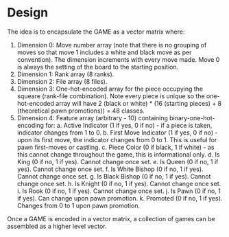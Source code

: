 # Design

The idea is to encapsulate the GAME as a vector matrix where:
  1. Dimension 0: Move number array (note that there is no grouping of moves so that move 1 includes a white and black move as per convention).  The dimension increments with every move made. Move 0 is always the setting of the board to the starting position.
  2. Dimension 1: Rank array (8 ranks).
  3. Dimension 2: File array (8 files).
  4. Dimension 3: One-hot-encoded array for the piece occupying the squeare (rank-file combination).  Note every piece is unique so the one-hot-encoded array will have 2 (black or white) * (16 (starting pieces) + 8 (theoretical pawn promotions)) = 48 classes.
  5. Dimension 4: Feature array (arbitrary - 10) containing binary-one-hot-encoding for:
     a. Active Indicator (1 if yes, 0 if no) - if a piece is taken, indicator changes from 1 to 0.
     b. First Move Indicator (1 if yes, 0 if no) - upon its first move, the indicator changes from 0 to 1. This is useful for pawn first-moves or castling.
     c. Piece Color (0 if black, 1 if white) - as this cannot change throughout the game, this is informational only.
     d. Is King (0 if no, 1 if yes).  Cannot change once set.
     e. Is Queen (0 if no, 1 if yes).  Cannot change once set.
     f. Is White Bishop (0 if no, 1 if yes).  Cannot change once set.
     g. Is Black Bishop (0 if no, 1 if yes).  Cannot change once set.
     h. Is Knight (0 if no, 1 if yes).  Cannot change once set.
     i. Is Rook (0 if no, 1 if yes).  Cannot change once set.
     j. Is Pawn (0 if no, 1 if yes).  Can change upon pawn promotion.
     k. Promoted (0 if no, 1 if yes).  Changes from 0 to 1 upon pawn promotion.

Once a GAME is encoded in a vector matrix, a collection of games can be assembled as a higher level vector.
     
